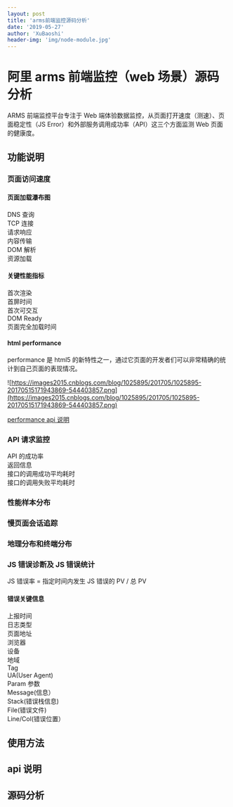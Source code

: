 ```yaml
---
layout: post
title: 'arms前端监控源码分析'
date: '2019-05-27'
author: 'XuBaoshi'
header-img: 'img/node-module.jpg'
---
```


# 阿里 arms 前端监控（web 场景）源码分析

ARMS 前端监控平台专注于 Web 端体验数据监控，从页面打开速度（测速）、页面稳定性（JS Error）和外部服务调用成功率（API）这三个方面监测 Web 页面的健康度。

## 功能说明

### 页面访问速度

#### 页面加载瀑布图

DNS 查询  
TCP 连接  
请求响应  
内容传输  
DOM 解析  
资源加载

#### 关键性能指标

首次渲染  
首屏时间  
首次可交互  
DOM Ready  
页面完全加载时间

#### html performance

performance 是 html5 的新特性之一，通过它页面的开发者们可以非常精确的统计到自己页面的表现情况。

![https://images2015.cnblogs.com/blog/1025895/201705/1025895-20170515171943869-544403857.png](https://images2015.cnblogs.com/blog/1025895/201705/1025895-20170515171943869-544403857.png) 

[performance api 说明](https://www.cnblogs.com/bldxh/p/6857324.html)


### API 请求监控

API 的成功率  
返回信息  
接口的调用成功平均耗时  
接口的调用失败平均耗时

### 性能样本分布

### 慢页面会话追踪

### 地理分布和终端分布

### JS 错误诊断及 JS 错误统计

JS 错误率 = 指定时间内发生 JS 错误的 PV / 总 PV

#### 错误关键信息

上报时间  
日志类型  
页面地址  
浏览器  
设备  
地域  
Tag  
UA(User Agent)  
Param 参数  
Message(信息）  
Stack(错误栈信息)  
File(错误文件)  
Line/Col(错误位置）

## 使用方法

## api 说明

## 源码分析
